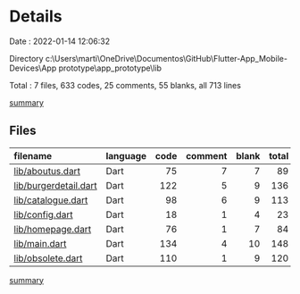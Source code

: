 # Details

Date : 2022-01-14 12:06:32

Directory c:\Users\marti\OneDrive\Documentos\GitHub\Flutter-App_Mobile-Devices\App prototype\app_prototype\lib

Total : 7 files,  633 codes, 25 comments, 55 blanks, all 713 lines

[summary](results.md)

## Files
| filename | language | code | comment | blank | total |
| :--- | :--- | ---: | ---: | ---: | ---: |
| [lib/aboutus.dart](/lib/aboutus.dart) | Dart | 75 | 7 | 7 | 89 |
| [lib/burgerdetail.dart](/lib/burgerdetail.dart) | Dart | 122 | 5 | 9 | 136 |
| [lib/catalogue.dart](/lib/catalogue.dart) | Dart | 98 | 6 | 9 | 113 |
| [lib/config.dart](/lib/config.dart) | Dart | 18 | 1 | 4 | 23 |
| [lib/homepage.dart](/lib/homepage.dart) | Dart | 76 | 1 | 7 | 84 |
| [lib/main.dart](/lib/main.dart) | Dart | 134 | 4 | 10 | 148 |
| [lib/obsolete.dart](/lib/obsolete.dart) | Dart | 110 | 1 | 9 | 120 |

[summary](results.md)